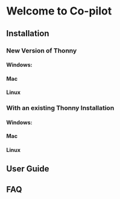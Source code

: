 # Welcome to Co-pilot

## Installation
### New Version of Thonny
#### Windows:
#### Mac
#### Linux


### With an existing Thonny Installation
#### Windows:
#### Mac
#### Linux

## User Guide

## FAQ
